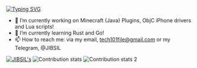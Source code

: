 [![Typing SVG](https://readme-typing-svg.herokuapp.com?lines=Hi!+I'm+JIBSIL!+%F0%9F%91%8B;%E2%9A%A1++I+code+JavaScript+and+Node.js+%E2%9A%A1+)](https://git.io/typing-svg)
- 🔭 I’m currently working on Minecraft (Java) Plugins, ObjC iPhone drivers and Lua scripts!
- 🌱 I’m currently learning Rust and Go!
- 📫 How to reach me: via my email, tech101file@gmail.com or my Telegram, @JIBSIL

[![JIBSIL's](https://github-readme-stats.vercel.app/api?username=jibsil&theme=react&hide_border=true)](https://github.com/anuraghazra/github-readme-stats) 
![Contribution stats](https://github-readme-streak-stats.herokuapp.com/?user=JIBSIL&theme=react&hide_border=true)
![Contribution stats 2](https://activity-graph.herokuapp.com/graph?username=JIBSIL&theme=react-dark&bg_color=20232a&hide_border=true)
